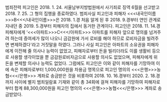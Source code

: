범죄전력
피고인은 2018. 1. 24. 서울남부지방법원에서 사기죄로 징역 6월을 선고받고 2018. 7. 25. 그 형의 집행을 종료하였다.
범죄사실
피고인과 피해자 <<<내국인이름>>>B<<</내국인이름>>>은 2018. 1.경 처음 알게 된 후 2018. 9.경부터 연인 관계로 지내던 중 2019. 5.경부터 피해자의 집에서 동거한 관계이다.
피고인은 2018. 11. 14.경 피해자에게 ‘<<<아파트>>>C<<</아파트>>> 아파트를 피해자 앞으로 명의를 넘겨주려 하는데 증여세가 많이 나오니 금감원에 가서 로비를 해야 하므로 로비자금을 빌려주면 변제하겠다'라고 거짓말을 하였다.
그러나 사실 피고인은 아파트의 소유권을 피해자에게 이전해 줄 의사나 능력이 없었고, 피해자로부터 돈을 빌리더라도 이를 생활비 등으로 사용할 생각이었을 뿐 금감원로비자금으로 사용할 의사도 없었으며, 피해자에게 위 돈을 변제할 의사나 능력도 없었다.
그럼에도 피고인은 이와 같이 피해자를 기망하여 이에 속은 피해자로부터 1,000,000원을 차용금 명목으로 피고인 명의의 <<<은행>>>농협<<</은행>>> 계좌로 송금받은 것을 비롯하여 2018. 10. 16.경부터 2020. 2. 18.경까지 사이에 별지 범죄일람표 기재와 같이 총 34회에 걸쳐 피해자를 기망하여 피해자로부터 합계 88,300,000원을 피고인 명의의 <<<은행>>>농협<<</은행>>> 계좌로 송금받았다.
